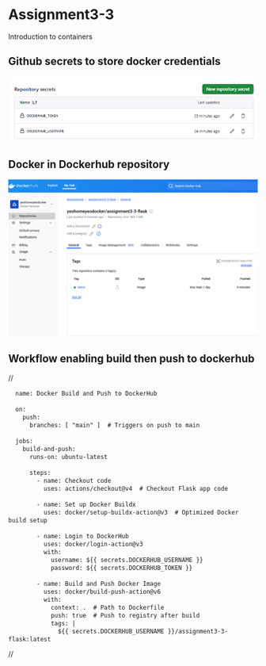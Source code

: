 # Assignment3-3
Introduction to containers

## Github secrets to store docker credentials
![](Screenshot-dockerhub-credentials-in-repositorysecrets.png)

## Docker in Dockerhub repository
![](Screenshot-dockerhub-repository.png)


## Workflow enabling build then push to dockerhub
//

      name: Docker Build and Push to DockerHub
      
      on:
        push:
          branches: [ "main" ]  # Triggers on push to main
      
      jobs:
        build-and-push:
          runs-on: ubuntu-latest
      
          steps:
            - name: Checkout code
              uses: actions/checkout@v4  # Checkout Flask app code
      
            - name: Set up Docker Buildx
              uses: docker/setup-buildx-action@v3  # Optimized Docker build setup
      
            - name: Login to DockerHub
              uses: docker/login-action@v3
              with:
                username: ${{ secrets.DOCKERHUB_USERNAME }}
                password: ${{ secrets.DOCKERHUB_TOKEN }}
      
            - name: Build and Push Docker Image
              uses: docker/build-push-action@v6
              with:
                context: .  # Path to Dockerfile
                push: true  # Push to registry after build
                tags: |
                  ${{ secrets.DOCKERHUB_USERNAME }}/assignment3-3-flask:latest
//
